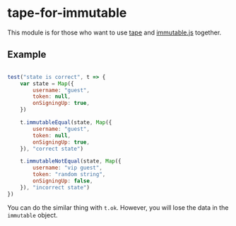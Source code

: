 # tape-for-immutable

This module is for those who want to use [tape](https://github.com/substack/tape) and [immutable.js](https://facebook.github.io/immutable-js/) together.

## Example

```js

test("state is correct", t => {
	var state = Map({
		username: "guest",
		token: null,
		onSigningUp: true,
	})

	t.immutableEqual(state, Map({
		username: "guest",
		token: null,
		onSigningUp: true,
	}), "correct state")

	t.immutableNotEqual(state, Map({
		username: "vip guest",
		token: "random string", 
		onSigningUp: false,
	}), "incorrect state")
})

```

You can do the similar thing with `t.ok`. However, you will lose the data in the `immutable` object. 
